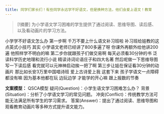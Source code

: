 ```yaml
---
title: 同学们家长们！有些同学永远学不好语文，但是换种方法，他们会爱上语文！教育 
---
```

 > [!摘要]
为小学语文学习困难的学生提供了通过阅读、思维导图、读后感、以及看动画片的学习方法。

小学学不好语文怎么办
第一步啊
千万不要上什么语文补习班啦
补习班给娃教的这点英式小技巧
其实
小学语文老师已经讲了800多遍了呀
你课外再额外给他讲200遍
他照样学不明白的嘛
第二步你就跟孩子们做交易啊
每天必须看30分钟的书
泛读科学历史地理和流行小说
精读诗词论语庄子和四大名著
然后呢做一下思维导图
写一下读后感
看完就可以元神神启动挨一把了啊
第三步让娃在保证看30分钟的动画片
那比如长安3万里中国唱诗班
爱上古诗爱上我
这套下来
孩子学语文一点障碍都没有嘛
因为基本他都在玩
边玩边学
才能学的开心嘛
跟上报数的节奏

**文案模型：**
QSCA模型
疑问(Question)：小学生语文学习困难怎么办？
背景(Situation)：分析了小学语文学习的常见问题。
冲突(Conflict)：传统教学方法可能无法满足所有学生的学习需求。
答案(Answer)：提出了通过阅读、思维导图和观看教育动画片等多种方式提升语文能力。
